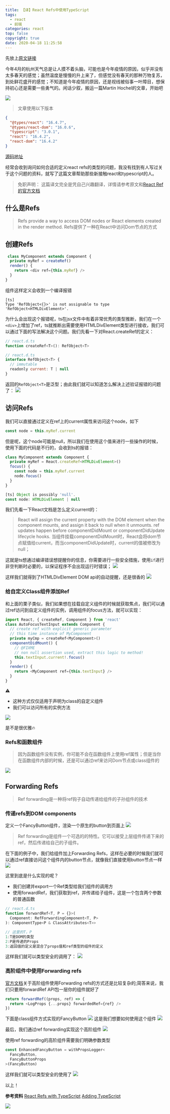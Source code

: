 ```yaml
---
title: 【译】React Refs中使用TypeScript
tags:
  - react
  - 前端
categories: react
top: false
copyright: true
date: 2020-04-18 11:25:58
---
```

先放上[原文链接](https://medium.com/@martin_hotell/react-refs-with-typescript-a32d56c4d315)

今年4月的杭州天气总是让人摸不着头脑，可能也是今年疫情的原因，似乎并没有太多春天的感觉；虽然温度是慢慢的升上来了，但感觉没有春天的那种万物复苏，到处鲜花盛开的感觉；不知道是今年疫情的原因，还是视线被俗事一叶障目，想保持初心还是需要一些勇气的。闲话少叙，搬运一篇Martin Hochel的文章，开始吧
<!--more-->
![](http://static.zhyjor.com/blog/2020-04-18-034713.jpg)
> 文章使用以下版本

```json
{
  "@types/react": "16.4.7",
  "@types/react-dom": "16.0.6",
  "typescript": "3.0.1",
  "react": "16.4.2",
  "react-dom": "16.4.2"
}
```
 [源码地址](https://github.com/Hotell/blogposts/tree/master/2018-08/react-ts-refs)
 
 经常会收到询问如何合适的定义react refs的类型的问题，我没有找到有人写过关于这个问题的资料，就写了这篇文章帮助那些新接触react和typescript的人。
 
 > 免职声明：
 这篇译文完全是凭自己兴趣翻译，详情请参考原文和[React Ref的官方文档](https://reactjs.org/docs/refs-and-the-dom.html)
 
## 什么是Refs
 > Refs provide a way to access DOM nodes or React elements created in the render method.
 Refs提供了一种在React中访问Dom节点的方式
 
## 创建Refs

```js
 class MyComponent extends Component {
  private myRef = createRef()
  render() {
    return <div ref={this.myRef} />
  }
}
```
组件这样定义会收到一个编译报错
```
[ts]
Type 'RefObject<{}>' is not assignable to type 'RefObject<HTMLDivElement>'.
```
为什么会出现这个报错呢，ts在jsx文件中有着非常优秀的类型推断，我们在一个`<div>`上增加了ref，ts就推断出需要使用HTMLDivElement类型进行接收，我们可以通过下面的写法解决这个问题。我们先看一下对React.createRef的定义：
```js
// react.d.ts
function createRef<T>(): RefObject<T>

// react.d.ts
interface RefObject<T> {
  // immutable
  readonly current: T | null
}
```
返回的`RefObject<T>`是泛型；由此我们就可以知道怎么解决上述验证报错的问题了：
![](http://static.zhyjor.com/blog/2020-04-18-151348.jpg)

## 访问Refs
我们可以直接通过定义在ref上的current属性来访问这个node，如下
```js
const node = this.myRef.current
```
但是呢，这个node可能是null，所以我们在使用这个值来进行一些操作的时候，使用下面的代码是不行的，会收到ts的报错：
```js
class MyComponent extends Component {
  private myRef = React.createRef<HTMLDivElement>()
  focus() {
    const node = this.myRef.current
    node.focus()
  }
}

[ts] Object is possibly 'null'.
const node: HTMLDivElement | null
```

我们先看一下React文档是怎么定义current的：
> React will assign the current property with the DOM element when the component mounts, and assign it back to null when it unmounts. ref updates happen before componentDidMount or componentDidUpdate lifecycle hooks.
> 当组件挂载componentDidMount时，React会将dom节点赋值给current，而当componentDidUpdate时，current的值被修改为null；

这就是ts想通过编译错误想提醒你的信息，你需要进行一些安全措施，使用`if`进行非空判断时必要的，以保证程序不会出现运行时错误；
![](http://static.zhyjor.com/blog/2020-04-18-153750.jpg)

这样我们就得到了HTMLDivElement DOM api的自动提醒，还是很香的
![](http://static.zhyjor.com/blog/2020-04-18-0_gzeeS5C5h2tBDbv4.gif)

### 给自定义Class组件添加Ref
和上面的栗子类似，我们如果想在挂载自定义组件的时候就获取焦点，我们可以通过ref访问到自定义组件的实例，调用组件的focus方法，就可以实现：
```js
import React, { createRef, Component } from 'react'
class AutoFocusTextInput extends Component {
  // create ref with explicit generic parameter 
  // this time instance of MyComponent
  private myCmp = createRef<MyComponent>()
  componentDidMount() {
    // @FIXME
    // non null assertion used, extract this logic to method!
    this.textInput.current!.focus()
  }
  render() {
    return <MyComponent ref={this.textInput} />
  }
}
```
⚠️
* 这种方式仅仅适用于声明为class的自定义组件
* 我们可以访问所有的实例方法

![](http://static.zhyjor.com/blog/2020-04-23-114502.jpg)

是不是很优雅🔥

### Refs和函数组件
> 因为函数组件没有实例，你可能不会在函数组件上使用ref属性；但是当你在函数组件内部的时候，还是可以通过ref来访问Dom节点或class组件的

![](http://static.zhyjor.com/blog/2020-04-23-120025.jpg)

## Forwarding Refs
> Ref forwarding是一种将ref钩子自动传递给组件的子孙组件的技术

### 传递refs到DOM components
定义一个FancyButton组件，渲染一个原生的button到页面上
![](http://static.zhyjor.com/blog/2020-04-23-122405.jpg)

> Ref forwarding是组件一个可选的的特性。它可以接受上层组件传递下来的ref，然后传递给自己的子组件。

在下面的例子中，我们给组件加上Forwarding Refs，这样在必要的时候我们就可以通过ref直接访问这个组件内的button节点，就像我们直接使用button节点一样
![](http://static.zhyjor.com/blog/2020-04-23-122952.jpg)

这里到底是什么实现的呢？
* 我们创建并export一个Ref类型给我们组件的调用方
* 使用forwardRef，我们获取到ref，并传递给子组件，这是一个包含两个参数的普通函数

```js
// react.d.ts
function forwardRef<T, P = {}>(
  Component: RefForwardingComponent<T, P>
): ComponentType<P & ClassAttributes<T>>

// 这里的T，P
1:T是DOM的类型
2:P是传递的Props
3:返回值的定义是混合了props值和ref类型的组件的定义
```

这样我们就可以类型安全的调用了：
![](http://static.zhyjor.com/blog/2020-04-23-0_OWdwypfLrHqpjoq2.gif)

### 高阶组件中使用Forwarding refs
[官方文档](https://reactjs.org/docs/forwarding-refs.html#forwarding-refs-in-higher-order-components)关于高阶组件使用Forwarding refs的方式还是比较复杂的;简答来说，我们只要用forwardRef API包一层你的组件就好了
```js
return forwardRef((props, ref) => {
  return <LogProps {...props} forwardedRef={ref} />
})
```
下面是class组件方式实现的FancyButton
![](http://static.zhyjor.com/blog/2020-04-24-020526.jpg)
这是我们想要如何使用这个组件
![](http://static.zhyjor.com/blog/2020-04-24-020706.jpg)

最后，我们通过ref forwarding实现这个高阶组件
![](http://static.zhyjor.com/blog/2020-04-24-023935.jpg)

使用ref forwarding的高阶组件需要我们明确参数类型
```js
const EnhancedFancyButton = withPropsLogger<
  FancyButton, 
  FancyButtonProps
>(FancyButton)
```
这样我们就可以类型安全的使用了
![](http://static.zhyjor.com/blog/2020-04-24-0_Rkp7RYK65NVE8-YB.gif)

以上！

**参考资料**
[React Refs with TypeScript](https://medium.com/@martin_hotell/react-refs-with-typescript-a32d56c4d315)
[Adding TypeScript](https://create-react-app.dev/docs/adding-typescript/)

![](http://static.zhyjor.com/wexin.png)